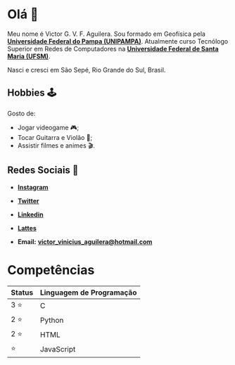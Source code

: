 # Olá 👋

Meu nome é Victor G. V. F. Aguilera. Sou formado em Geofísica pela [**Universidade Federal do Pampa (UNIPAMPA)**](https://cursos.unipampa.edu.br/cursos/geofisica/). Atualmente curso Tecnólogo Superior em Redes de Computadores na [**Universidade Federal de Santa Maria (UFSM)**](https://www.ufsm.br/cursos/graduacao/santa-maria/tecnologia-em-redes-de-computadores).

Nasci e cresci em São Sepé, Rio Grande do Sul, Brasil.

## Hobbies 🕹️

Gosto de:

* Jogar videogame 🎮;
* Tocar Guitarra e Violão 🎸;
* Assistir filmes e animes 🎬.


## Redes Sociais 📲

* [**Instagram**](https://www.instagram.com/_vtr.vini/)

* [**Twitter**](https://twitter.com/vtr_01_)

* [**Linkedin**](https://www.linkedin.com/in/victor-gustavo-vinicius-finger-aguilera-baa9b895/)

* [**Lattes**](http://lattes.cnpq.br/4356336612332166)

* **Email:** [**victor_vinicius_aguilera@hotmail.com**](victor_vinicius_aguilera@hotmail.com)

# Competências

**Status** | **Linguagem de Programação** 
-------|-------------------------
3 ⭐ | C
2 ⭐ | Python  
2 ⭐ | HTML
⭐ | JavaScript
